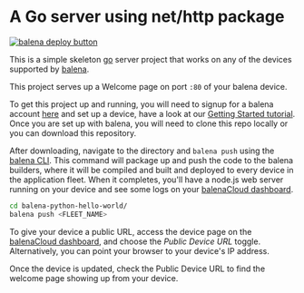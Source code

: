 # A Go server using net/http package

[![balena deploy button](https://www.balena.io/deploy.svg)](https://dashboard.balena-cloud.com/deploy?repoUrl=https://github.com/balena-io-examples/balena-go-hello-world)


This is a simple skeleton [go][go] server project that works on any of the devices supported by [balena][balena-link].

This project serves up a Welcome page on port `:80` of your balena device.

To get this project up and running, you will need to signup for a balena account [here][signup-page] and set up a device, have a look at our [Getting Started tutorial][gettingStarted-link]. Once you are set up with balena, you will need to clone this repo locally or you can download this repository. 

After downloading, navigate to the directory and `balena push` using the [balena CLI][balena-cli]. This command will package up and push the code to the balena builders, where it will be compiled and built and deployed to every device in the application fleet. When it completes, you'll have a node.js web server running on your device and see some logs on your [balenaCloud dashboard][balena-dashboard].

```bash
cd balena-python-hello-world/
balena push <FLEET_NAME>
```

To give your device a public URL, access the device page on the [balenaCloud dashboard][balena-dashboard], and choose the _Public Device URL_ toggle. Alternatively, you can point your browser to your device's IP address.

Once the device is updated, check the Public Device URL to find the welcome page showing up from your device. 


[go]:https://golang.org/
[balena-link]:https://balena.io/ 
[signup-page]:https://dashboard.balena-cloud.com/signup
[gettingStarted-link]:https://www.balena.io/docs/learn/getting-started/raspberrypi3/go/
[balena-cli]:https://www.balena.io/docs/reference/cli/
[balena-dashboard]:https://dashboard.balena-cloud.com/
